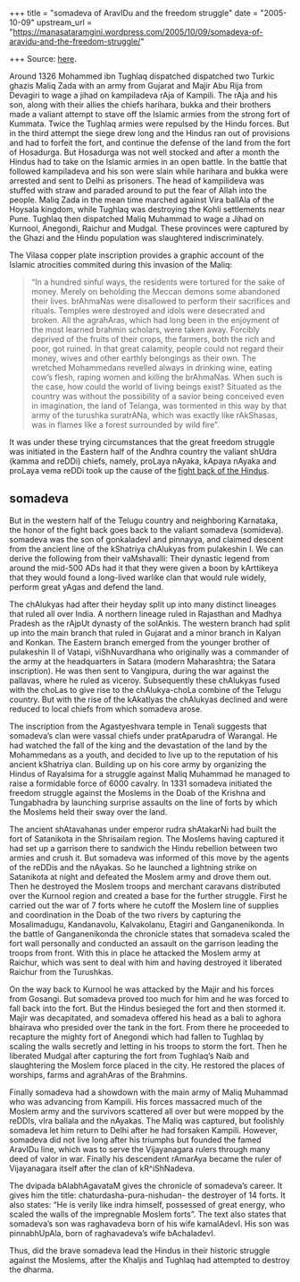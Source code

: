 +++
title = "somadeva of AravIDu and the freedom struggle"
date = "2005-10-09"
upstream_url = "https://manasataramgini.wordpress.com/2005/10/09/somadeva-of-aravidu-and-the-freedom-struggle/"

+++
Source: [here](https://manasataramgini.wordpress.com/2005/10/09/somadeva-of-aravidu-and-the-freedom-struggle/).

Around 1326 Mohammed ibn Tughlaq dispatched dispatched two Turkic ghazis Maliq Zada with an army from Gujarat and Majir Abu Rija from Devagiri to wage a jihad on kampiladeva rAja of Kampili. The rAja and his son, along with their allies the chiefs harihara, bukka and their brothers made a valiant attempt to stave off the Islamic armies from the strong fort of Kummata. Twice the Tughlaq armies were repulsed by the Hindu forces. But in the third attempt the siege drew long and the Hindus ran out of provisions and had to forfeit the fort, and continue the defense of the land from the fort of Hosadurga. But Hosadurga was not well stocked and after a month the Hindus had to take on the Islamic armies in an open battle. In the battle that followed kampiladeva and his son were slain while harihara and bukka were arrested and sent to Delhi as prisoners. The head of kampilideva was stuffed with straw and paraded around to put the fear of Allah into the people. Maliq Zada in the mean time marched against Vira ballAla of the Hoysala kingdom, while Tughlaq was destroying the Kohli settlements near Pune. Tughlaq then dispatched Maliq Muhammad to wage a Jihad on Kurnool, Anegondi, Raichur and Mudgal. These provinces were captured by the Ghazi and the Hindu population was slaughtered indiscriminately.

The Vilasa copper plate inscription provides a graphic account of the Islamic atrocities commited during this invasion of the Maliq:  

> “In a hundred sinful ways, the residents were tortured for the sake of money. Merely on beholding the Meccan demons some abandoned their lives. brAhmaNas were disallowed to perform their sacrifices and rituals. Temples were destroyed and idols were desecrated and broken. All the agrahAras, which had long been in the enjoyment of the most learned brahmin scholars, were taken away. Forcibly deprived of the fruits of their crops, the farmers, both the rich and poor, got ruined. In that great calamity, people could not regard their money, wives and other earthly belongings as their own. The wretched Mohammedans revelled always in drinking wine, eating cow’s flesh, raping women and killing the brAhmaNas. When such is the case, how could the world of living beings exist? Situated as the country was without the possibility of a savior being conceived even in imagination, the land of Telanga, was tormented in this way by that army of the turushka suratrANa, which was exactly like rAkShasas, was in flames like a forest surrounded by wild fire”.

It was under these trying circumstances that the great freedom struggle was initiated in the Eastern half of the Andhra country the valiant shUdra (kamma and reDDi) chiefs, namely, proLaya nAyaka, kApaya nAyaka and proLaya vema reDDi took up the cause of the [fight back of the Hindus](https://manasataramgini.wordpress.com/2004/03/26/vema-reddy/). 

## somadeva
But in the western half of the Telugu country and neighboring Karnataka, the honor of the fight back goes back to the valiant somadeva (somideva). somadeva was the son of gonkaladevI and pinnayya, and claimed descent from the ancient line of the kShatriya chAlukyas from pulakeshin I. We can derive the following from their vaMshavalli: Their dynastic legend from around the mid-500 ADs had it that they were given a boon by kArttikeya that they would found a long-lived warlike clan that would rule widely, perform great yAgas and defend the land. 

The chAlukyas had after their heyday split up into many distinct lineages that ruled all over India. A northern lineage ruled in Rajasthan and Madhya Pradesh as the rAjpUt dynasty of the solAnkis. The western branch had split up into the main branch that ruled in Gujarat and a minor branch in Kalyan and Konkan. The Eastern branch emerged from the younger brother of pulakeshin II of Vatapi, viShNuvardhana who originally was a commander of the army at the headquarters in Satara (modern Maharashtra; the Satara inscription). He was then sent to Vangipura, during the war against the pallavas, where he ruled as viceroy. Subsequently these chAlukyas fused with the choLas to give rise to the chAlukya-choLa combine of the Telugu country. But with the rise of the kAkatIyas the chAlukyas declined and were reduced to local chiefs from which somadeva arose.

The inscription from the Agastyeshvara temple in Tenali suggests that somadeva’s clan were vassal chiefs under pratAparudra of Warangal. He had watched the fall of the king and the devastation of the land by the Mohammedans as a youth, and decided to live up to the reputation of his ancient kShatriya clan. Building up on his core army by organizing the Hindus of Rayalsima for a struggle against Maliq Muhammad he managed to raise a formidable force of 6000 cavalry. In 1331 somadeva initiated the freedom struggle against the Moslems in the Doab of the Krishna and Tungabhadra by launching surprise assaults on the line of forts by which the Moslems held their sway over the land. 

The ancient shAtavahanas under emperor rudra shAtakarNi had built the fort of Satanikota in the Shrisailam region. The Moslems having captured it had set up a garrison there to sandwich the Hindu rebellion between two armies and crush it. But somadeva was informed of this move by the agents of the reDDis and the nAyakas. So he launched a lightning strike on Satanikota at night and defeated the Moslem army and drove them out. Then he destroyed the Moslem troops and merchant caravans distributed over the Kurnool region and created a base for the further struggle. First he carried out the war of 7 forts where he cutoff the Moslem line of supplies and coordination in the Doab of the two rivers by capturing the Mosalimadugu, Kandanavolu, Kalvakolanu, Etagiri and Ganganenikonda. In the battle of Ganganenikonda the chronicle states that somadeva scaled the fort wall personally and conducted an assault on the garrison leading the troops from front. With this in place he attacked the Moslem army at Raichur, which was sent to deal with him and having destroyed it liberated Raichur from the Turushkas. 

On the way back to Kurnool he was attacked by the Majir and his forces from Gosangi. But somadeva proved too much for him and he was forced to fall back into the fort. But the Hindus besieged the fort and then stormed it. Majir was decapitated, and somadeva offered his head as a bali to aghora bhairava who presided over the tank in the fort. From there he proceeded to recapture the mighty fort of Anegondi which had fallen to Tughlaq by scaling the walls secretly and letting in his troops to storm the fort. Then he liberated Mudgal after capturing the fort from Tughlaq’s Naib and slaughtering the Moslem force placed in the city. He restored the places of worships, farms and agrahAras of the Brahmins. 

Finally somadeva had a showdown with the main army of Maliq Muhammad who was advancing from Kampili. His forces massacred much of the Moslem army and the survivors scattered all over but were mopped by the reDDIs, vIra ballala and the nAyakas. The Maliq was captured, but foolishly somadeva let him return to Delhi after he had forsaken Kampili. However, somadeva did not live long after his triumphs but founded the famed AravIDu line, which was to serve the Vijayanagara rulers through many deed of valor in war. Finally his descendent rAmarAya became the ruler of Vijayanagara itself after the clan of kR^iShNadeva.

The dvipada bAlabhAgavataM gives the chronicle of somadeva’s career. It gives him the title: chaturdasha-pura-nishudan- the destroyer of 14 forts. It also states: “He is verily like indra himself, possessed of great energy, who scaled the walls of the impregnable Moslem forts”. The text also states that somadeva’s son was raghavadeva born of his wife kamalAdevI. His son was pinnabhUpAla, born of raghavadeva’s wife bAchaladevI.

Thus, did the brave somadeva lead the Hindus in their historic struggle against the Moslems, after the Khaljis and Tughlaq had attempted to destroy the dharma.

